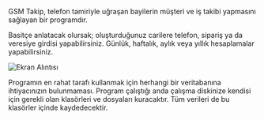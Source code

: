 GSM Takip, telefon tamiriyle uğraşan bayilerin müşteri ve iş takibi yapmasını sağlayan bir programdır.

Basitçe anlatacak olursak; oluşturduğunuz carilere telefon, sipariş ya da veresiye girdisi yapabilirsiniz. Günlük, haftalık, aylık veya yıllık hesaplamalar yapabilirsiniz.

![Ekran Alıntısı](https://github.com/HarunBulbull/GSMTakip/assets/95485758/71c42c01-d638-4dfa-a112-567cffd01e3c)

Programın en rahat tarafı kullanmak için herhangi bir veritabanına ihtiyacınızın bulunmaması. Program çalıştığı anda çalışma diskinize kendisi için gerekli olan klasörleri ve dosyaları kuracaktır. Tüm verileri de bu klasörler içinde kaydedecektir.

